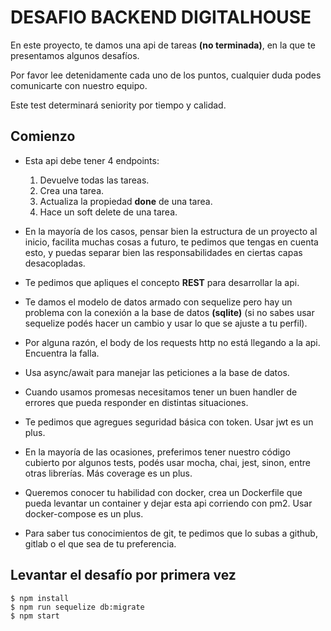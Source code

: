 # DESAFIO BACKEND DIGITALHOUSE

En este proyecto, te damos una api de tareas **(no terminada)**, en la que te presentamos algunos desafíos.

Por favor lee detenidamente cada uno de los puntos, cualquier duda podes comunicarte con nuestro equipo.

Este test determinará seniority por tiempo y calidad.

## Comienzo

* Esta api debe tener 4 endpoints:
    1. Devuelve todas las tareas.
    2. Crea una tarea.
    3. Actualiza la propiedad **done** de una tarea.
    4. Hace un soft delete de una tarea.

* En la mayoría de los casos, pensar bien la estructura de un proyecto al inicio, facilita muchas cosas a futuro, te pedimos que tengas en cuenta esto, y puedas separar bien las responsabilidades en ciertas capas desacopladas.
* Te pedimos que apliques el concepto **REST** para desarrollar la api.
* Te damos el modelo de datos armado con sequelize pero hay un problema con la conexión a la base de datos **(sqlite)** (si no sabes usar sequelize podés hacer un cambio y usar lo que se ajuste a tu perfil).
* Por alguna razón, el body de los requests http no está llegando a la api. Encuentra la falla.
* Usa async/await para manejar las peticiones a la base de datos.
* Cuando usamos promesas necesitamos tener un buen handler de errores que pueda responder en distintas situaciones.
* Te pedimos que agregues seguridad básica con token. Usar jwt es un plus.
* En la mayoría de las ocasiones, preferimos tener nuestro código cubierto por algunos tests, podés usar mocha, chai, jest, sinon, entre otras librerías. Más coverage es un plus.
* Queremos conocer tu habilidad con docker, crea un Dockerfile que pueda levantar un container y dejar esta api corriendo con pm2. Usar docker-compose es un plus.
* Para saber tus conocimientos de git, te pedimos que lo subas a github, gitlab o el que sea de tu preferencia.

## Levantar el desafío por primera vez

```ssh
$ npm install
$ npm run sequelize db:migrate
$ npm start
```